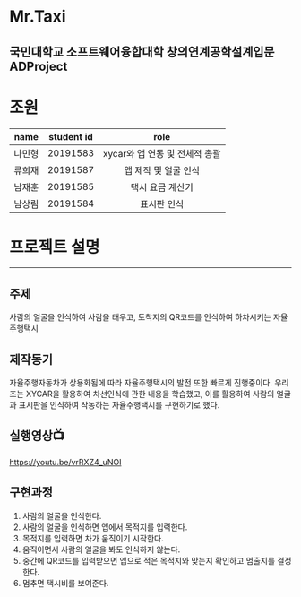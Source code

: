 Mr.Taxi
=============
국민대학교 소프트웨어융합대학 창의연계공학설계입문 ADProject
-------------
# 조원
|  <center>name</center> |  <center>student id</center> |  <center>role</center> |
|:--------|:--------:|:--------|
| 나민형 | 20191583 | <center>xycar와 앱 연동 및 전체적 총괄</center> |
| 류희재 | 20191587 | <center>앱 제작 및 얼굴 인식</center> |
| 남재훈 | 20191585 | <center>택시 요금 계산기</center> |
| 남상림 | 20191584 | <center>표시판 인식</center> |


# 프로젝트 설명
-------------
## 주제
사람의 얼굴을 인식하여 사람을 태우고, 도착지의 QR코드를 인식하여 하차시키는 자율주행택시

## 제작동기

자율주행자동차가 상용화됨에 따라 자율주행택시의 발전 또한 빠르게 진행중이다.
우리 조는 XYCAR을 활용하여 차선인식에 관한 내용을 학습했고, 이를 활용하여
사람의 얼굴과 표시판을 인식하여 작동하는 자율주행택시를 구현하기로 했다.

## 실행영상📺
https://youtu.be/vrRXZ4_uNOI

## 구현과정

1. 사람의 얼굴을 인식한다.
2. 사람의 얼굴을 인식하면 앱에서 목적지를 입력한다.
3. 목적지를 입력하면 차가 움직이기 시작한다.
4. 움직이면서 사람의 얼굴을 봐도 인식하지 않는다.
5. 중간에 QR코드를 입력받으면 앱으로 적은 목적지와 맞는지 확인하고 멈출지를 결정한다.
6. 멈추면 택시비를 보여준다.

